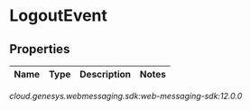 # LogoutEvent


## Properties

| Name | Type | Description | Notes |
| ------------ | ------------- | ------------- | ------------- |




_cloud.genesys.webmessaging.sdk:web-messaging-sdk:12.0.0_
